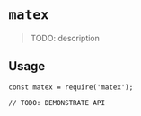 # `matex`

> TODO: description

## Usage

```
const matex = require('matex');

// TODO: DEMONSTRATE API
```
